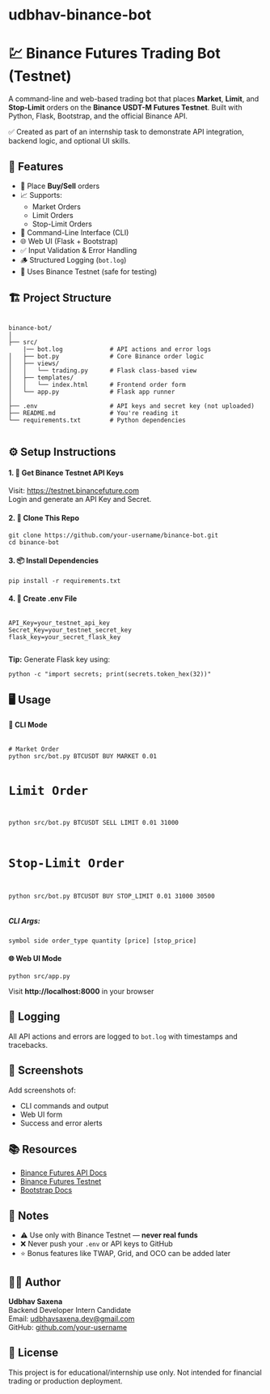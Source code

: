 # udbhav-binance-bot
<!DOCTYPE html>
<html lang="en">
<head>
  <meta charset="UTF-8">
  <link href="https://cdn.jsdelivr.net/npm/bootstrap@5.3.0/dist/css/bootstrap.min.css" rel="stylesheet">
</head>
<body>

<div class="container">
  <h1 class="mb-4">💹 Binance Futures Trading Bot (Testnet)</h1>

  <p>
    A command-line and web-based trading bot that places <strong>Market</strong>, <strong>Limit</strong>, and
    <strong>Stop-Limit</strong> orders on the <strong>Binance USDT-M Futures Testnet</strong>.
    Built with Python, Flask, Bootstrap, and the official Binance API.
  </p>

  <div class="alert alert-success">
    ✅ Created as part of an internship task to demonstrate API integration, backend logic, and optional UI skills.
  </div>

  <h2>🚀 Features</h2>
  <ul>
    <li>🔄 Place <strong>Buy/Sell</strong> orders</li>
    <li>📈 Supports:
      <ul>
        <li>Market Orders</li>
        <li>Limit Orders</li>
        <li>Stop-Limit Orders</li>
      </ul>
    </li>
    <li>🧾 Command-Line Interface (CLI)</li>
    <li>🌐 Web UI (Flask + Bootstrap)</li>
    <li>✅ Input Validation & Error Handling</li>
    <li>🪵 Structured Logging (<code>bot.log</code>)</li>
    <li>🧪 Uses Binance Testnet (safe for testing)</li>
  </ul>

  <h2>🏗️ Project Structure</h2>
  <pre><code>
binance-bot/
│
├── src/
    |── bot.log             # API actions and error logs
│   ├── bot.py              # Core Binance order logic
│   ├── views/
│   │   └── trading.py      # Flask class-based view
│   ├── templates/
│   │   └── index.html      # Frontend order form
│   └── app.py              # Flask app runner
│               
├── .env                    # API keys and secret key (not uploaded)
├── README.md               # You're reading it
└── requirements.txt        # Python dependencies
  </code></pre>

  <h2>⚙️ Setup Instructions</h2>

  <h4>1. 🔑 Get Binance Testnet API Keys</h4>
  <p>
    Visit: <a href="https://testnet.binancefuture.com" target="_blank">https://testnet.binancefuture.com</a><br>
    Login and generate an API Key and Secret.
  </p>

  <h4>2. 🧪 Clone This Repo</h4>
  <pre><code>git clone https://github.com/your-username/binance-bot.git
cd binance-bot</code></pre>

  <h4>3. 📦 Install Dependencies</h4>
  <pre><code>pip install -r requirements.txt</code></pre>

  <h4>4. 🔐 Create .env File</h4>
  <pre><code>
API_Key=your_testnet_api_key
Secret_Key=your_testnet_secret_key
flask_key=your_secret_flask_key
  </code></pre>
  <p><strong>Tip:</strong> Generate Flask key using:</p>
  <pre><code>python -c "import secrets; print(secrets.token_hex(32))"</code></pre>

  <h2>🖥️ Usage</h2>

  <h4>🔧 CLI Mode</h4>
  <pre><code>
# Market Order
python src/bot.py BTCUSDT BUY MARKET 0.01

# Limit Order
python src/bot.py BTCUSDT SELL LIMIT 0.01 31000

# Stop-Limit Order
python src/bot.py BTCUSDT BUY STOP_LIMIT 0.01 31000 30500
  </code></pre>

  <h5>CLI Args:</h5>
  <pre><code>symbol side order_type quantity [price] [stop_price]</code></pre>

  <h4>🌐 Web UI Mode</h4>
  <pre><code>python src/app.py</code></pre>
  <p>Visit <strong>http://localhost:8000</strong> in your browser</p>

  <h2>📁 Logging</h2>
  <p>All API actions and errors are logged to <code>bot.log</code> with timestamps and tracebacks.</p>

  <h2>🧪 Screenshots</h2>
  <p>Add screenshots of:</p>
  <ul>
    <li>CLI commands and output</li>
    <li>Web UI form</li>
    <li>Success and error alerts</li>
  </ul>

  <h2>📚 Resources</h2>
  <ul>
    <li><a href="https://binance-docs.github.io/apidocs/futures/en/" target="_blank">Binance Futures API Docs</a></li>
    <li><a href="https://testnet.binancefuture.com" target="_blank">Binance Futures Testnet</a></li>
    <li><a href="https://getbootstrap.com/" target="_blank">Bootstrap Docs</a></li>
  </ul>

  <h2>📌 Notes</h2>
  <ul>
    <li>⚠️ Use only with Binance Testnet — <strong>never real funds</strong></li>
    <li>❌ Never push your <code>.env</code> or API keys to GitHub</li>
    <li>⭐ Bonus features like TWAP, Grid, and OCO can be added later</li>
  </ul>

  <h2>🙋‍♂️ Author</h2>
  <p>
    <strong>Udbhav Saxena</strong><br>
    Backend Developer Intern Candidate<br>
    Email: <a href="mailto:udbhavsaxena.dev@gmail.com">udbhavsaxena.dev@gmail.com</a><br>
    GitHub: <a href="https://github.com/your-username" target="_blank">github.com/your-username</a>
  </p>

  <h2>📃 License</h2>
  <p>This project is for educational/internship use only. Not intended for financial trading or production deployment.</p>

</div>

</body>
</html>
